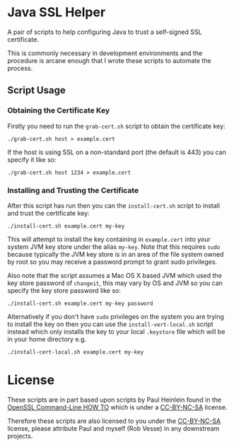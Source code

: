 # Java SSL Helper

A pair of scripts to help configuring Java to trust a self-signed SSL certificate.

This is commonly necessary in development environments and the procedure is arcane enough that I wrote these scripts to automate the process.

## Script Usage

### Obtaining the Certificate Key

Firstly you need to run the `grab-cert.sh` script to obtain the certificate key:

    ./grab-cert.sh host > example.cert

If the host is using SSL on a non-standard port (the default is 443) you can specify it like so:

    ./grab-cert.sh host 1234 > example.cert

### Installing and Trusting the Certificate

After this script has run then you can the `install-cert.sh` script to install and trust the certificate key:

    ./install-cert.sh example.cert my-key

This will attempt to install the key containing in `example.cert` into your system JVM key store under the alias `my-key`.  Note that this requires `sudo` because typically the JVM key store is in an area of the file system owned by root so you may receive a password prompt to grant sudo privileges.

Also note that the script assumes a Mac OS X based JVM which used the key store password of `changeit`, this may vary by OS and JVM so you can specify the key store password like so:

    ./install-cert.sh example.cert my-key password

Alternatively if you don't have `sudo` privileges on the system you are trying to install the key on then you can use the `install-vert-local.sh` script instead which only installs the key to your local `.keystore` file which will be in your home directory e.g.

    ./install-cert-local.sh example.cert my-key

# License

These scripts are in part based upon scripts by Paul Heinlein found in the [OpenSSL Command-Line HOW TO][1] which is under a [CC-BY-NC-SA][2] license.

Therefore these scripts are also licensed to you under the [CC-BY-NC-SA][2] license, please attribute Paul and myself (Rob Vesse) in any downstream projects.

[1]: http://www.madboa.com/geek/openssl/#cert-retrieve
[2]: http://creativecommons.org/licenses/by-nc-sa/3.0/